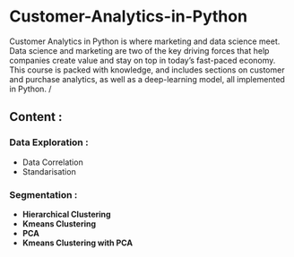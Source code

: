# Customer-Analytics-in-Python
Customer Analytics in Python is where marketing and data science meet. Data science and marketing are two of the key driving forces that help companies create value and stay on top in today’s fast-paced economy. This course is packed with knowledge, and includes sections on customer and purchase analytics, as well as a deep-learning model, all implemented in Python. /

## Content :
### Data Exploration :
- Data Correlation
- Standarisation
### Segmentation :
- **Hierarchical Clustering**
- **Kmeans Clustering**
- **PCA**
- **Kmeans Clustering with PCA**
